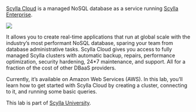 [Scylla Cloud](https://cloud.scylladb.com/) is a managed NoSQL database as a service running [Scylla Enterprise](https://www.scylladb.com/product/scylla-enterprise/).

![](https://university.scylladb.com/wp-content/uploads/2021/06/cloud_login.png)

It allows you to create real-time applications that run at global scale with the industry’s most performant NoSQL database, sparing your team from database administrative tasks. Scylla Cloud gives you access to fully managed Scylla clusters with automatic backup, repairs, performance optimization, security hardening, 24*7 maintenance, and support. All for a fraction of the cost of other DBaaS providers.

Currently, it’s available on Amazon Web Services (AWS). In this lab, you’ll learn how to get started with Scylla Cloud by creating a cluster, connecting to it, and running some basic queries. 

This lab is part of [Scylla University](https://university.scylladb.com/).





